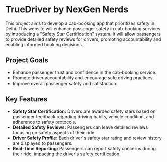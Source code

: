 # TrueDriver by NexGen Nerds
 This project aims to develop a cab-booking app that prioritizes safety in Delhi. This website will enhance passenger safety in cab-booking services by introducing a "Safety Star Certification" system. It will allow passengers to provide detailed safety reviews for drivers, promoting accountability and enabling informed booking decisions.

 ## Project Goals

*   Enhance passenger trust and confidence in the cab-booking service.
*   Promote driver accountability and encourage safe driving practices.
*   Improve overall passenger safety and satisfaction.

 ## Key Features

*   **Safety Star Certification:** Drivers are awarded safety stars based on passenger feedback regarding driving habits, vehicle condition, and adherence to safety protocols.
*   **Detailed Safety Reviews:** Passengers can leave detailed reviews focusing on safety aspects of their ride.
*   **Driver Safety Profile:** Each driver's safety star rating and review history are displayed to passengers.
*   **Real-Time Reporting:** Passengers can report safety concerns during their ride, impacting the driver's safety certification.

